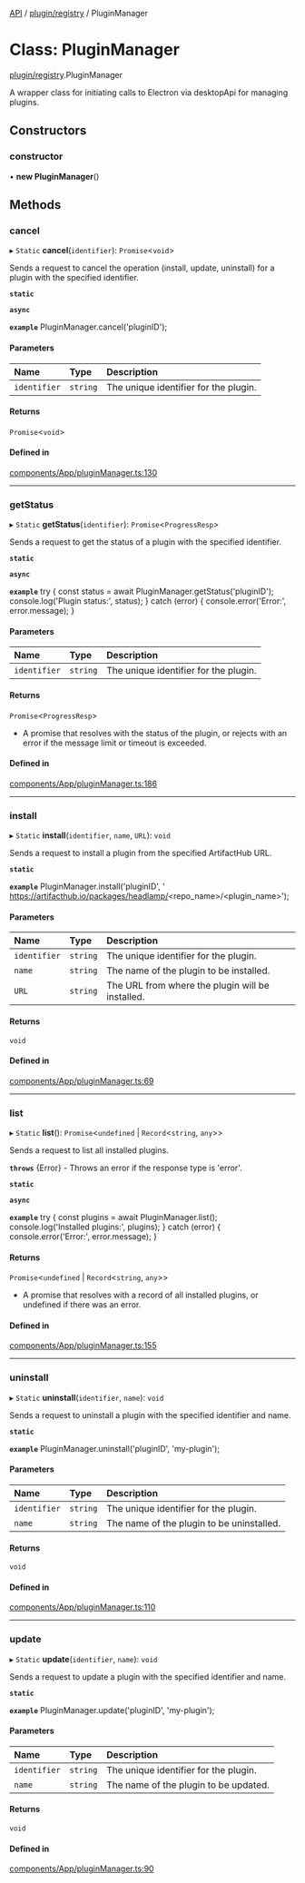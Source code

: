 [API](../API.md) / [plugin/registry](../modules/plugin_registry.md) / PluginManager

# Class: PluginManager

[plugin/registry](../modules/plugin_registry.md).PluginManager

A wrapper class for initiating calls to Electron via desktopApi for managing plugins.

## Constructors

### constructor

• **new PluginManager**()

## Methods

### cancel

▸ `Static` **cancel**(`identifier`): `Promise`<`void`\>

Sends a request to cancel the operation (install, update, uninstall) for a plugin with the specified identifier.

**`static`**

**`async`**

**`example`**
PluginManager.cancel('pluginID');

#### Parameters

| Name | Type | Description |
| :------ | :------ | :------ |
| `identifier` | `string` | The unique identifier for the plugin. |

#### Returns

`Promise`<`void`\>

#### Defined in

[components/App/pluginManager.ts:130](https://github.com/headlamp-k8s/headlamp/blob/072d2509b/frontend/src/components/App/pluginManager.ts#L130)

___

### getStatus

▸ `Static` **getStatus**(`identifier`): `Promise`<`ProgressResp`\>

Sends a request to get the status of a plugin with the specified identifier.

**`static`**

**`async`**

**`example`**
try {
  const status = await PluginManager.getStatus('pluginID');
  console.log('Plugin status:', status);
} catch (error) {
  console.error('Error:', error.message);
}

#### Parameters

| Name | Type | Description |
| :------ | :------ | :------ |
| `identifier` | `string` | The unique identifier for the plugin. |

#### Returns

`Promise`<`ProgressResp`\>

- A promise that resolves with the status of the plugin, or rejects with an error if the message limit or timeout is exceeded.

#### Defined in

[components/App/pluginManager.ts:186](https://github.com/headlamp-k8s/headlamp/blob/072d2509b/frontend/src/components/App/pluginManager.ts#L186)

___

### install

▸ `Static` **install**(`identifier`, `name`, `URL`): `void`

Sends a request to install a plugin from the specified ArtifactHub URL.

**`static`**

**`example`**
PluginManager.install('pluginID', ' https://artifacthub.io/packages/headlamp/<repo_name>/<plugin_name>');

#### Parameters

| Name | Type | Description |
| :------ | :------ | :------ |
| `identifier` | `string` | The unique identifier for the plugin. |
| `name` | `string` | The name of the plugin to be installed. |
| `URL` | `string` | The URL from where the plugin will be installed. |

#### Returns

`void`

#### Defined in

[components/App/pluginManager.ts:69](https://github.com/headlamp-k8s/headlamp/blob/072d2509b/frontend/src/components/App/pluginManager.ts#L69)

___

### list

▸ `Static` **list**(): `Promise`<`undefined` \| `Record`<`string`, `any`\>\>

Sends a request to list all installed plugins.

**`throws`** {Error} - Throws an error if the response type is 'error'.

**`static`**

**`async`**

**`example`**
try {
  const plugins = await PluginManager.list();
  console.log('Installed plugins:', plugins);
} catch (error) {
  console.error('Error:', error.message);
}

#### Returns

`Promise`<`undefined` \| `Record`<`string`, `any`\>\>

- A promise that resolves with a record of all installed plugins, or undefined if there was an error.

#### Defined in

[components/App/pluginManager.ts:155](https://github.com/headlamp-k8s/headlamp/blob/072d2509b/frontend/src/components/App/pluginManager.ts#L155)

___

### uninstall

▸ `Static` **uninstall**(`identifier`, `name`): `void`

Sends a request to uninstall a plugin with the specified identifier and name.

**`static`**

**`example`**
PluginManager.uninstall('pluginID', 'my-plugin');

#### Parameters

| Name | Type | Description |
| :------ | :------ | :------ |
| `identifier` | `string` | The unique identifier for the plugin. |
| `name` | `string` | The name of the plugin to be uninstalled. |

#### Returns

`void`

#### Defined in

[components/App/pluginManager.ts:110](https://github.com/headlamp-k8s/headlamp/blob/072d2509b/frontend/src/components/App/pluginManager.ts#L110)

___

### update

▸ `Static` **update**(`identifier`, `name`): `void`

Sends a request to update a plugin with the specified identifier and name.

**`static`**

**`example`**
PluginManager.update('pluginID', 'my-plugin');

#### Parameters

| Name | Type | Description |
| :------ | :------ | :------ |
| `identifier` | `string` | The unique identifier for the plugin. |
| `name` | `string` | The name of the plugin to be updated. |

#### Returns

`void`

#### Defined in

[components/App/pluginManager.ts:90](https://github.com/headlamp-k8s/headlamp/blob/072d2509b/frontend/src/components/App/pluginManager.ts#L90)
